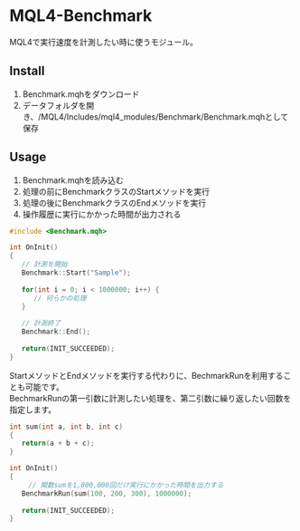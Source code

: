 # MQL4-Benchmark
MQL4で実行速度を計測したい時に使うモジュール。


## Install
1. Benchmark.mqhをダウンロード
2. データフォルダを開き、/MQL4/Includes/mql4_modules/Benchmark/Benchmark.mqhとして保存


## Usage
1. Benchmark.mqhを読み込む
2. 処理の前にBenchmarkクラスのStartメソッドを実行
3. 処理の後にBenchmarkクラスのEndメソッドを実行
4. 操作履歴に実行にかかった時間が出力される

``` cpp
#include <Benchmark.mqh>

int OnInit()
{
   // 計測を開始
   Benchmark::Start("Sample");
   
   for(int i = 0; i < 1000000; i++) {
      // 何らかの処理
   }
   
   // 計測終了
   Benchmark::End();
   
   return(INIT_SUCCEEDED);
}
```

StartメソッドとEndメソッドを実行する代わりに、BechmarkRunを利用することも可能です。  
BechmarkRunの第一引数に計測したい処理を、第二引数に繰り返したい回数を指定します。

``` cpp
int sum(int a, int b, int c)
{
   return(a + b + c);
}

int OnInit()
{
　   // 関数sumを1,000,000回だけ実行にかかった時間を出力する
   BenchmarkRun(sum(100, 200, 300), 1000000); 
   
   return(INIT_SUCCEEDED);
}
```

